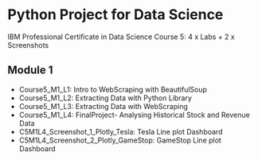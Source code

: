# Python Project for Data Science
IBM Professional Certificate in Data Science Course 5: 4 x Labs + 2 x Screenshots
## Module 1
* Course5_M1_L1: Intro to WebScraping with BeautifulSoup
* Course5_M1_L2: Extracting Data with Python Library
* Course5_M1_L3: Extracting Data with WebScraping
* Course5_M1_L4: FinalProject- Analysing Historical Stock and Revenue Data
* C5M1L4_Screenshot_1_Plotly_Tesla: Tesla Line plot Dashboard
* C5M1L4_Screenshot_2_Plotly_GameStop: GameStop Line plot Dashboard
